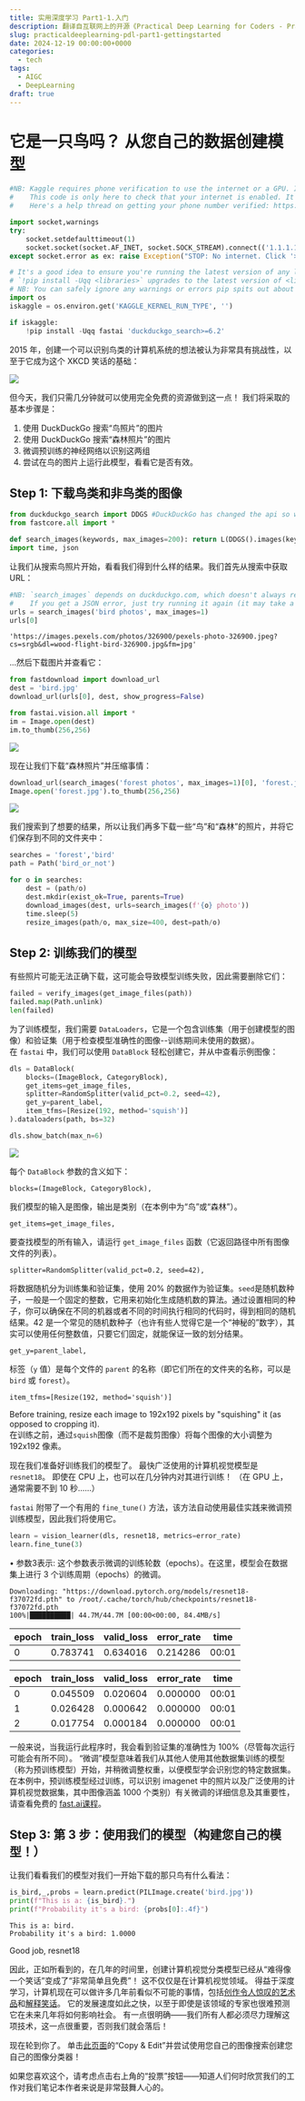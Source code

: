 ```yaml
---
title: 实用深度学习 Part1-1.入门
description: 翻译自互联网上的开源《Practical Deep Learning for Coders - Practical Deep Learning》课程-1.入门
slug: practicaldeeplearning-pdl-part1-gettingstarted
date: 2024-12-19 00:00:00+0000
categories:
  - tech
tags:
  - AIGC
  - DeepLearning
draft: true
---
```


# 它是一只鸟吗？ 从您自己的数据创建模型

```python
#NB: Kaggle requires phone verification to use the internet or a GPU. If you haven't done that yet, the cell below will fail
#    This code is only here to check that your internet is enabled. It doesn't do anything else.
#    Here's a help thread on getting your phone number verified: https://www.kaggle.com/product-feedback/135367

import socket,warnings
try:
    socket.setdefaulttimeout(1)
    socket.socket(socket.AF_INET, socket.SOCK_STREAM).connect(('1.1.1.1', 53))
except socket.error as ex: raise Exception("STOP: No internet. Click '>|' in top right and set 'Internet' switch to on")
```


```python
# It's a good idea to ensure you're running the latest version of any libraries you need.
# `!pip install -Uqq <libraries>` upgrades to the latest version of <libraries>
# NB: You can safely ignore any warnings or errors pip spits out about running as root or incompatibilities
import os
iskaggle = os.environ.get('KAGGLE_KERNEL_RUN_TYPE', '')

if iskaggle:
    !pip install -Uqq fastai 'duckduckgo_search>=6.2'
```

2015 年，创建一个可以识别鸟类的计算机系统的想法被认为非常具有挑战性，以至于它成为这个 XKCD 笑话的基础：

![](Pasted_image_20241219180609.png)

但今天，我们只需几分钟就可以使用完全免费的资源做到这一点！
我们将采取的基本步骤是：

1. 使用 DuckDuckGo 搜索“鸟照片”的图片
2. 使用 DuckDuckGo 搜索“森林照片”的图片
3. 微调预训练的神经网络以识别这两组
4. 尝试在鸟的图片上运行此模型，看看它是否有效。
## Step 1: 下载鸟类和非鸟类的图像


```python
from duckduckgo_search import DDGS #DuckDuckGo has changed the api so we need to update 
from fastcore.all import *

def search_images(keywords, max_images=200): return L(DDGS().images(keywords, max_results=max_images)).itemgot('image')
import time, json
```

让我们从搜索鸟照片开始，看看我们得到什么样的结果。我们首先从搜索中获取 URL：

```python
#NB: `search_images` depends on duckduckgo.com, which doesn't always return correct responses.
#    If you get a JSON error, just try running it again (it may take a couple of tries).
urls = search_images('bird photos', max_images=1)
urls[0]
```

```
'https://images.pexels.com/photos/326900/pexels-photo-326900.jpeg?cs=srgb&dl=wood-flight-bird-326900.jpg&fm=jpg'
```

...然后下载图片并查看它：
```python
from fastdownload import download_url
dest = 'bird.jpg'
download_url(urls[0], dest, show_progress=False)

from fastai.vision.all import *
im = Image.open(dest)
im.to_thumb(256,256)
```

![](Pasted_image_20241219181231.png)


现在让我们下载“森林照片”并压缩事情：

```python
download_url(search_images('forest photos', max_images=1)[0], 'forest.jpg', show_progress=False)
Image.open('forest.jpg').to_thumb(256,256)
```

![](Pasted_image_20241219181346.png)

我们搜索到了想要的结果，所以让我们再多下载一些“鸟”和“森林”的照片，并将它们保存到不同的文件夹中：
```python
searches = 'forest','bird'
path = Path('bird_or_not')

for o in searches:
    dest = (path/o)
    dest.mkdir(exist_ok=True, parents=True)
    download_images(dest, urls=search_images(f'{o} photo'))
    time.sleep(5)
    resize_images(path/o, max_size=400, dest=path/o)
```

## Step 2: 训练我们的模型

有些照片可能无法正确下载，这可能会导致模型训练失败，因此需要删除它们：
```python
failed = verify_images(get_image_files(path))
failed.map(Path.unlink)
len(failed)
```

为了训练模型，我们需要 `DataLoaders`，它是一个包含训练集（用于创建模型的图像）和验证集（用于检查模型准确性的图像--训练期间未使用的数据）。 在 `fastai` 中，我们可以使用 `DataBlock` 轻松创建它，并从中查看示例图像：
```python
dls = DataBlock(
    blocks=(ImageBlock, CategoryBlock), 
    get_items=get_image_files, 
    splitter=RandomSplitter(valid_pct=0.2, seed=42),
    get_y=parent_label,
    item_tfms=[Resize(192, method='squish')]
).dataloaders(path, bs=32)

dls.show_batch(max_n=6)
```

![](Pasted_image_20241219182854.png)

每个 `DataBlock` 参数的含义如下：

```
blocks=(ImageBlock, CategoryBlock),

```

我们模型的输入是图像，输出是类别（在本例中为“鸟”或“森林”）。

```
get_items=get_image_files, 

```

要查找模型的所有输入，请运行 `get_image_files` 函数（它返回路径中所有图像文件的列表）。

```
splitter=RandomSplitter(valid_pct=0.2, seed=42),

```

将数据随机分为训练集和验证集，使用 20% 的数据作为验证集。`seed`是随机数种子，一般是一个固定的整数，它用来初始化生成随机数的算法。通过设置相同的种子，你可以确保在不同的机器或者不同的时间执行相同的代码时，得到相同的随机结果。42 是一个常见的随机数种子（也许有些人觉得它是一个“神秘的”数字），其实可以使用任何整数值，只要它们固定，就能保证一致的划分结果。

```
get_y=parent_label,

```

标签（`y` 值）是每个文件的 `parent` 的名称（即它们所在的文件夹的名称，可以是 `bird` 或 `forest`）。

```
item_tfms=[Resize(192, method='squish')]

```

Before training, resize each image to 192x192 pixels by "squishing" it (as opposed to cropping it).  
在训练之前，通过`squish`图像（而不是裁剪图像）将每个图像的大小调整为 192x192 像素。

现在我们准备好训练我们的模型了。 最快广泛使用的计算机视觉模型是`resnet18`。 即使在 CPU 上，也可以在几分钟内对其进行训练！ （在 GPU 上，通常需要不到 10 秒......）

`fastai` 附带了一个有用的 `fine_tune()` 方法，该方法自动使用最佳实践来微调预训练模型，因此我们将使用它。

```python
learn = vision_learner(dls, resnet18, metrics=error_rate)
learn.fine_tune(3)
```
• 参数3表示: 这个参数表示微调的训练轮数（epochs）。在这里，模型会在数据集上进行 3 个训练周期（epochs）的微调。

```
Downloading: "https://download.pytorch.org/models/resnet18-f37072fd.pth" to /root/.cache/torch/hub/checkpoints/resnet18-f37072fd.pth
100%|██████████| 44.7M/44.7M [00:00<00:00, 84.4MB/s]
```

|epoch|train_loss|valid_loss|error_rate|time|
|---|---|---|---|---|
|0|0.783741|0.634016|0.214286|00:01|

|epoch|train_loss|valid_loss|error_rate|time|
|---|---|---|---|---|
|0|0.045509|0.020604|0.000000|00:01|
|1|0.026428|0.000642|0.000000|00:01|
|2|0.017754|0.000184|0.000000|00:01|

一般来说，当我运行此程序时，我会看到验证集的准确性为 100%（尽管每次运行可能会有所不同）。
“微调”模型意味着我们从其他人使用其他数据集训练的模型（称为预训练模型）开始，并稍微调整权重，以便模型学会识别您的特定数据集。 在本例中，预训练模型经过训练，可以识别 imagenet 中的照片以及广泛使用的计算机视觉数据集，其中图像涵盖 1000 个类别）有关微调的详细信息及其重要性，请查看免费的 [fast.ai课程](https://course.fast.ai/)。

## Step 3: 第 3 步：使用我们的模型（构建您自己的模型！）

让我们看看我们的模型对我们一开始下载的那只鸟有什么看法：

```python
is_bird,_,probs = learn.predict(PILImage.create('bird.jpg'))
print(f"This is a: {is_bird}.")
print(f"Probability it's a bird: {probs[0]:.4f}")
```


```
This is a: bird.
Probability it's a bird: 1.0000
```

Good job, resnet18

因此，正如所看到的，在几年的时间里，创建计算机视觉分类模型已经从“难得像一个笑话”变成了“非常简单且免费”！
这不仅仅是在计算机视觉领域。 得益于深度学习，计算机现在可以做许多几年前看似不可能的事情，包括[创作令人惊叹的艺术品](https://openai.com/dall-e-2/)和[解释笑话](https://www.datanami.com/2022/04/22/googles-massive-new-language-model-can-explain-jokes/)。 它的发展速度如此之快，以至于即使是该领域的专家也很难预测它在未来几年将如何影响社会。
有一点很明确——我们所有人都必须尽力理解这项技术，这一点很重要，否则我们就会落后！

现在轮到你了。 单击[此页面](https://www.kaggle.com/code/jhoward/is-it-a-bird-creating-a-model-from-your-own-data)的“Copy & Edit”并尝试使用您自己的图像搜索创建您自己的图像分类器！

如果您喜欢这个，请考虑点击右上角的“投票”按钮——知道人们何时欣赏我们的工作对我们笔记本作者来说是非常鼓舞人心的。